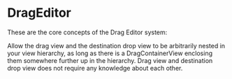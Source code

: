 #  DragEditor

These are the core concepts of the Drag Editor system:

Allow the drag view and the destination drop view to be arbitrarily nested in your view hierarchy, as long as there is a DragContainerView enclosing them somewhere further up in the hierarchy.
Drag view and destination drop view does not require any knowledge about each other.
